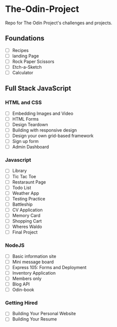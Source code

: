 # The-Odin-Project

Repo for The Odin Project's challenges and projects. 

## Foundations

- [ ] Recipes
- [ ] landing Page
- [ ] Rock Paper Scissors
- [ ] Etch-a-Sketch
- [ ] Calculator

## Full Stack JavaScript

### HTML and CSS

- [ ] Embedding Images and Video
- [ ] HTML Forms
- [ ] Design Teardown
- [ ] Building with responsive design
- [ ] Design your own grid-based framework
- [ ] Sign up form
- [ ] Admin Dashboard

### Javascript

- [ ] Library
- [ ] Tic Tac Toe
- [ ] Restaraunt Page
- [ ] Todo List
- [ ] Weather App
- [ ] Testing Practice
- [ ] Battleship
- [ ] CV Application
- [ ] Memory Card
- [ ] Shopping Cart
- [ ] Wheres Waldo
- [ ] Final Project

### NodeJS

- [ ] Basic information site
- [ ] Mini message board
- [ ] Express 105: Forms and Deployment
- [ ] Inventory Application
- [ ] Members only
- [ ] Blog API
- [ ]  Odin-book

### Getting Hired   

- [ ] Building Your Personal Website
- [ ] Building Your Resume
